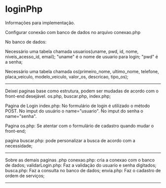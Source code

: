 # loginPhp

Informações para implementação.

Configurar conexão com banco de dados no arquivo conexao.php

No banco de dados:

  Necessário uma tabela chamada usuarios(uname, pwd, id, nome, niveis_acesso_id, email);
    "uname" é o nome de usuario para login; 
    "pwd" é a senha;
    
   Necessário uma tabela chamada os(primeiro_nome, ultimo_nome, telefone, placa_veiculo, modelo_veiculo, valor_os, descricao, tipo_os);
  
 _____________________________________________________________________________________________
 Deixei paginas base como estrutura, podem ser mudadas de acordo com o front-end desejável. os.php, buscar.php, index.php;

Pagina de Login index.php: 
  No formulário de login é utilizado o método POST. 
    No imput do usuário o name="usuario".
    No imput do senha o name="senha".
    
  Pagina os.php:
    Se atentar com o formulário de cadastro quando mudar o front-end;
    
  pagina buscar.php:
    pode personalizar a busca de acordo com a necessidade;
    
 _____________________________________________________________________________________________

Sobre as demais paginas .php
conexao.php: cria a conexao com o banco de dados;
validarLogin.php: Faz a validação do usuario e senha digitados;
busca.php: Faz a consulta no banco de dados;
envia.php: Faz o cadastro de ordem de serviços;
  
 _____________________________________________________________________________________________

  
                  
                  
